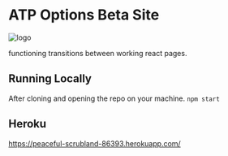 # ATP Options Beta Site
![logo](https://user-images.githubusercontent.com/21227322/35050266-669a41d6-fb70-11e7-8b58-21ff74439d20.png)


functioning transitions between working react pages.
## Running Locally
After cloning and opening the repo on your machine.
  `npm start`

## Heroku

https://peaceful-scrubland-86393.herokuapp.com/
